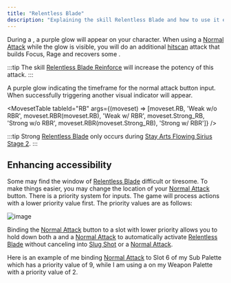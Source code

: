 ```yaml
---
title: "Relentless Blade"
description: "Explaining the skill Relentless Blade and how to use it easily"
---
```


During a <Tooltip term="PA" />, a purple glow will appear on your character.
When using a [Normal Attack](/moveset/normal-attack) while the glow is visible, you will do an additional [hitscan](https://en.wikipedia.org/wiki/Hitscan) attack that builds Focus, Rage and recovers some <Tooltip term="PP" />.

:::tip
The skill [Relentless Blade Reinforce](/skill-tree/skills#relentless-blade-reinforce) will increase the potency of this attack.
:::

<ImageTable>
  <ImageTableFigure src="/skill/rb.png" alt="Relentless Blade indication" width="350px">
    A purple glow indicating the timeframe for the normal attack button input.
  </ImageTableFigure>
  <ImageTableFigure src="/skill/rb-success.png" alt="Relentless Blade success" width="350px">
    When successfully triggering another visual indicator will appear.
  </ImageTableFigure>
</ImageTable>

<MovesetTable tableId="RB" args={(moveset) => [moveset.RB, 'Weak w/o RBR', moveset.RBR(moveset.RB), 'Weak w/ RBR', moveset.Strong_RB, 'Strong w/o RBR', moveset.RBR(moveset.Strong_RB), 'Strong w/ RBR']} />

:::tip
Strong [Relentless Blade](/skill-tree/skills#relentless-blade) only occurs during [Stay Arts Flowing Sirius Stage 2](/moveset/photon-arts#sfs12).
:::

## Enhancing accessibility
Some may find the window of [Relentless Blade](/skill-tree/skills#relentless-blade) difficult or tiresome. To make things easier, you may change the location of your [Normal Attack](/moveset/normal-attack) button. There is a priority system for inputs. The game will process actions with a lower priority value first. The priority values are as follows:

![image](/skill/palette-priority.png)

Binding the [Normal Attack](/moveset/normal-attack) button to a slot with lower priority allows you to hold down both a <Tooltip term="PA" /> and a [Normal Attack](/moveset/normal-attack) to automatically activate [Relentless Blade](/skill-tree/skills#relentless-blade) without canceling into [Slug Shot](/skill-tree/skills#slug-shot) or a [Normal Attack](/moveset/normal-attack).

Here is an example of me binding [Normal Attack](/moveset/normal-attack) to Slot 6 of my Sub Palette which has a priority value of 9, while I am using a <Tooltip term="PA" /> on my Weapon Palette with a priority value of 2.

<VideoPlayer src="/PA/EasyRB.webm" />